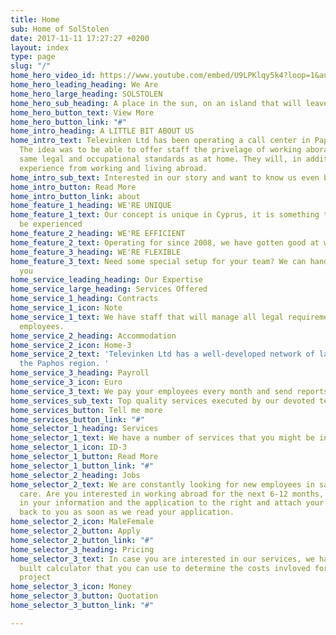 ```yaml
---
title: Home
sub: Home of SolStolen
date: 2017-11-11 17:27:27 +0200
layout: index
type: page
slug: "/"
home_hero_video_id: https://www.youtube.com/embed/U9LPKlqy5k4?loop=1&autoplay=1&mute=1&playlist=U9LPKlqy5k4&iv_load_policy=3
home_hero_leading_heading: We Are
home_hero_large_heading: SOLSTOLEN
home_hero_sub_heading: A place in the sun, on an island that will leave you breathless
home_hero_button_text: View More
home_hero_button_link: "#"
home_intro_heading: A LITTLE BIT ABOUT US
home_intro_text: Televinken Ltd has been operating a call center in Paphos since 2008.
  The idea was to be able to offer staff the privelage of working aborad with same
  same legal and occupational standards as at home. They will, in addition to, gain
  experience from working and living abroad.
home_intro_sub_text: Interested in our story and want to know us even better?
home_intro_button: Read More
home_intro_button_link: about
home_feature_1_heading: WE'RE UNIQUE
home_feature_1_text: Our concept is unique in Cyprus, it is something that needs to
  be experienced
home_feature_2_heading: WE'RE EFFICIENT
home_feature_2_text: Operating for since 2008, we have gotten good at what we do
home_feature_3_heading: WE'RE FLEXIBLE
home_feature_3_text: Need some special setup for your team? We can handle that for
  you
home_service_leading_heading: Our Expertise
home_service_large_heading: Services Offered
home_service_1_heading: Contracts
home_service_1_icon: Note
home_service_1_text: We have staff that will manage all legal requirements of your
  employees.
home_service_2_heading: Accommodation
home_service_2_icon: Home-3
home_service_2_text: 'Televinken Ltd has a well-developed network of landlords in
  the Paphos region. '
home_service_3_heading: Payroll
home_service_3_icon: Euro
home_service_3_text: We pay your employees every month and send reports to you
home_services_sub_text: Top quality services executed by our devoted team.
home_services_button: Tell me more
home_services_button_link: "#"
home_selector_1_heading: Services
home_selector_1_text: We have a number of services that you might be interested in.
home_selector_1_icon: ID-3
home_selector_1_button: Read More
home_selector_1_button_link: "#"
home_selector_2_heading: Jobs
home_selector_2_text: We are constantly looking for new employees in sales and customer
  care. Are you interested in working abroad for the next 6-12 months, please fill
  in your information and the application to the right and attach your CV. We'll be
  back to you as soon as we read your application.
home_selector_2_icon: MaleFemale
home_selector_2_button: Apply
home_selector_2_button_link: "#"
home_selector_3_heading: Pricing
home_selector_3_text: In case you are interested in our services, we have a specially
  built calculator that you can use to determine the costs invloved for your specific
  project
home_selector_3_icon: Money
home_selector_3_button: Quotation
home_selector_3_button_link: "#"

---
```

